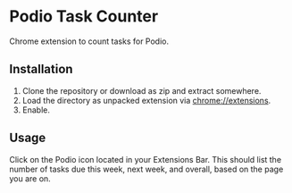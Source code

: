 # Podio Task Counter

Chrome extension to count tasks for Podio.

## Installation

1. Clone the repository or download as zip and extract somewhere.
2. Load the directory as unpacked extension via [chrome://extensions]().
3. Enable.

## Usage

Click on the Podio icon located in your Extensions Bar. This should list the number of tasks due this week, next week, and overall, based on the page you are on.